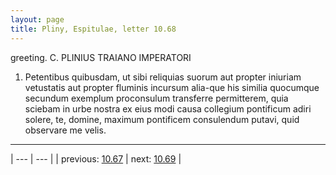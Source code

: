 ```yaml
---
layout: page
title: Pliny, Espitulae, letter 10.68
---
```


greeting. C. PLINIUS TRAIANO IMPERATORI



1. Petentibus quibusdam, ut sibi reliquias suorum aut propter iniuriam vetustatis aut propter fluminis incursum alia-que his similia quocumque secundum exemplum proconsulum transferre permitterem, quia sciebam in urbe nostra ex eius modi causa collegium pontificum adiri solere, te, domine, maximum pontificem consulendum putavi, quid observare me velis.



---

| --- | --- |
| previous: [10.67](../10.67/) | next: [10.69](../10.69/) |